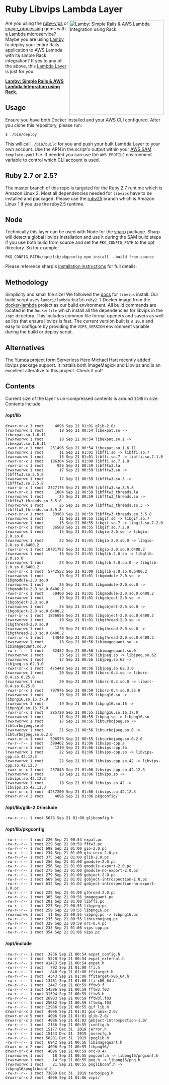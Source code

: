
# Ruby Libvips Lambda Layer

<a href="https://github.com/customink/lamby"><img src="https://user-images.githubusercontent.com/2381/59363668-89edeb80-8d03-11e9-9985-2ce14361b7e3.png" alt="Lamby: Simple Rails & AWS Lambda Integration using Rack." align="right" width="300" /></a>Are you using the [ruby-vips](https://github.com/libvips/ruby-vips) or [image_processing](https://github.com/janko/image_processing) gems with a Lambda microservice? Maybe you are using [Lamby](https://github.com/customink/lamby) to deploy your entire Rails application to AWS Lambda with its simple Rack integration? If yes to any of the above, this [Lambda Layer](https://aws.amazon.com/blogs/compute/working-with-aws-lambda-and-lambda-layers-in-aws-sam/) is just for you.

**[Lamby: Simple Rails & AWS Lambda Integration using Rack.](https://github.com/customink/lamby)**

## Usage

Ensure you have both Docker installed and your AWS CLI configured. After you clone this repository, please run:

```shell
$ ./bin/deploy
```

This will call `./bin/build` for you and push your built Lambda Layer to your own account. Use the ARN in the script's output within your [AWS SAM](https://docs.aws.amazon.com/serverless-application-model/latest/developerguide/serverless-sam-cli-layers.html) `template.yaml` file. If needed you can use the `AWS_PROFILE` environment variable to control which CLI account is used.

## Ruby 2.7 or 2.5?

The master branch of this repo is targeted for the Ruby 2.7 runtime which is Amazon Linux 2. Most all dependencies needed for `libvips` have to be installed and packaged. Please use the [ruby25](https://github.com/customink/ruby-vips-lambda/tree/ruby25) branch which is Amazon Linux 1 if you use the ruby2.5 runtime.

## Node

Technically this layer can be used with Node for the [sharp](https://sharp.pixelplumbing.com) package. Sharp will detect a global libvips installation and use it during the SAM build steps if you use both build from source and set the `PKG_CONFIG_PATH` to the opt directory. So for example:

```shell
PKG_CONFIG_PATH=/opt/lib/pkgconfig npm install --build-from-source
```

Please reference sharp's [installation instructions](https://sharp.pixelplumbing.com/install) for full details.

## Methodology

Simplicity and small file size! We followed the [docs](https://libvips.github.io/libvips/install.html) for `libvips` install. Our build script uses `lambci/lambda:build-ruby2.7` Docker image from the [docker-lambda](https://github.com/lambci/docker-lambda) project as our build environment. All build commands are located in the `Dockerfile` which install all the dependencies for libvips in the `/opt` directory. This includes common file format openers and savers as well as libs that ensure libvips is fast. The current version built is `8.10.0` and easy to configure by providing the `VIPS_VERSION` environment variable during the build or deploy script.

## Alternatives

The [Yumda](https://github.com/lambci/yumda) project form Serverless Hero Michael Hart recently added libvips package support. It installs both ImageMagick and Libvips and is an excellent alterative to this project. Check it out!

## Contents

Current size of the layer's un-compressed contents is around `32MB` in size. Contents include:

#### /opt/lib

```
drwxr-xr-x 3 root     4096 Sep 21 01:01 glib-2.0/
lrwxrwxrwx 1 root       18 Sep 21 00:54 libexpat.so -> libexpat.so.1.6.11
lrwxrwxrwx 1 root       18 Sep 21 00:54 libexpat.so.1 -> libexpat.so.1.6.11
-rwxr-xr-x 1 root   231496 Sep 21 00:54 libexpat.so.1.6.11
lrwxrwxrwx 1 root       11 Sep 21 01:01 libffi.so -> libffi.so.7
lrwxrwxrwx 1 root       15 Sep 21 01:01 libffi.so.7 -> libffi.so.7.1.0
-rwxr-xr-x 1 root   196304 Sep 21 01:00 libffi.so.7.1.0
-rwxr-xr-x 1 root      926 Sep 21 00:59 libfftw3.la
lrwxrwxrwx 1 root       17 Sep 21 00:59 libfftw3.so -> libfftw3.so.3.5.8
lrwxrwxrwx 1 root       17 Sep 21 00:59 libfftw3.so.3 -> libfftw3.so.3.5.8
-rwxr-xr-x 1 root  2327176 Sep 21 00:59 libfftw3.so.3.5.8
-rwxr-xr-x 1 root     1004 Sep 21 00:59 libfftw3_threads.la
lrwxrwxrwx 1 root       25 Sep 21 00:59 libfftw3_threads.so -> libfftw3_threads.so.3.5.8
lrwxrwxrwx 1 root       25 Sep 21 00:59 libfftw3_threads.so.3 -> libfftw3_threads.so.3.5.8
-rwxr-xr-x 1 root    33968 Sep 21 00:59 libfftw3_threads.so.3.5.8
lrwxrwxrwx 1 root       11 Sep 21 00:55 libgif.so -> libgif.so.7
lrwxrwxrwx 1 root       15 Sep 21 00:55 libgif.so.7 -> libgif.so.7.2.0
-rwxr-xr-x 1 root    36568 Sep 21 00:55 libgif.so.7.2.0
lrwxrwxrwx 1 root       15 Sep 21 01:01 libgio-2.0.so -> libgio-2.0.so.0
lrwxrwxrwx 1 root       22 Sep 21 01:01 libgio-2.0.so.0 -> libgio-2.0.so.0.6400.2
-rwxr-xr-x 1 root 10701792 Sep 21 01:01 libgio-2.0.so.0.6400.2
lrwxrwxrwx 1 root       16 Sep 21 01:01 libglib-2.0.so -> libglib-2.0.so.0
lrwxrwxrwx 1 root       23 Sep 21 01:01 libglib-2.0.so.0 -> libglib-2.0.so.0.6400.2
-rwxr-xr-x 1 root  5742552 Sep 21 01:00 libglib-2.0.so.0.6400.2
lrwxrwxrwx 1 root       19 Sep 21 01:01 libgmodule-2.0.so -> libgmodule-2.0.so.0
lrwxrwxrwx 1 root       26 Sep 21 01:01 libgmodule-2.0.so.0 -> libgmodule-2.0.so.0.6400.2
-rwxr-xr-x 1 root    50400 Sep 21 01:01 libgmodule-2.0.so.0.6400.2
lrwxrwxrwx 1 root       19 Sep 21 01:01 libgobject-2.0.so -> libgobject-2.0.so.0
lrwxrwxrwx 1 root       26 Sep 21 01:01 libgobject-2.0.so.0 -> libgobject-2.0.so.0.6400.2
-rwxr-xr-x 1 root  1856656 Sep 21 01:01 libgobject-2.0.so.0.6400.2
lrwxrwxrwx 1 root       19 Sep 21 01:01 libgthread-2.0.so -> libgthread-2.0.so.0
lrwxrwxrwx 1 root       26 Sep 21 01:01 libgthread-2.0.so.0 -> libgthread-2.0.so.0.6400.2
-rwxr-xr-x 1 root    14840 Sep 21 01:01 libgthread-2.0.so.0.6400.2
lrwxrwxrwx 1 root       18 Sep 21 00:56 libimagequant.so -> libimagequant.so.0
-rw-r--r-- 1 root    62432 Sep 21 00:56 libimagequant.so.0
lrwxrwxrwx 1 root       13 Sep 21 00:56 libjpeg.so -> libjpeg.so.62
lrwxrwxrwx 1 root       17 Sep 21 00:56 libjpeg.so.62 -> libjpeg.so.62.3.0
-rwxr-xr-x 1 root   475448 Sep 21 00:56 libjpeg.so.62.3.0
lrwxrwxrwx 1 root       20 Sep 21 00:59 liborc-0.4.so -> liborc-0.4.so.0.25.0
lrwxrwxrwx 1 root       20 Sep 21 00:59 liborc-0.4.so.0 -> liborc-0.4.so.0.25.0
-rwxr-xr-x 1 root   797976 Sep 21 00:59 liborc-0.4.so.0.25.0
lrwxrwxrwx 1 root       19 Sep 21 00:55 libpng16.so -> libpng16.so.16.37.0
lrwxrwxrwx 1 root       19 Sep 21 00:55 libpng16.so.16 -> libpng16.so.16.37.0
-rwxr-xr-x 1 root   285720 Sep 21 00:55 libpng16.so.16.37.0
lrwxrwxrwx 1 root       11 Sep 21 00:55 libpng.so -> libpng16.so
lrwxrwxrwx 1 root       17 Sep 21 00:56 libturbojpeg.so -> libturbojpeg.so.0
lrwxrwxrwx 1 root       21 Sep 21 00:56 libturbojpeg.so.0 -> libturbojpeg.so.0.2.0
-rwxr-xr-x 1 root   596576 Sep 21 00:55 libturbojpeg.so.0.2.0
-rw-r--r-- 1 root   399402 Sep 21 01:06 libvips-cpp.a
-rwxr-xr-x 1 root     1210 Sep 21 01:06 libvips-cpp.la
lrwxrwxrwx 1 root       22 Sep 21 01:06 libvips-cpp.so -> libvips-cpp.so.42.12.3
lrwxrwxrwx 1 root       22 Sep 21 01:06 libvips-cpp.so.42 -> libvips-cpp.so.42.12.3
-rwxr-xr-x 1 root   257848 Sep 21 01:06 libvips-cpp.so.42.12.3
lrwxrwxrwx 1 root       18 Sep 21 01:06 libvips.so -> libvips.so.42.12.3
lrwxrwxrwx 1 root       18 Sep 21 01:06 libvips.so.42 -> libvips.so.42.12.3
-rwxr-xr-x 1 root  4257200 Sep 21 01:06 libvips.so.42.12.3
drwxr-xr-x 2 root     4096 Sep 21 01:06 pkgconfig/
```

#### /opt/lib/glib-2.0/include

```
-rw-r--r-- 1 root 5678 Sep 21 01:00 glibconfig.h
```

#### /opt/lib/pkgconfig

```
-rw-r--r-- 1 root 226 Sep 21 00:54 expat.pc
-rw-r--r-- 1 root 229 Sep 21 00:59 fftw3.pc
-rw-r--r-- 1 root 698 Sep 21 01:00 gio-2.0.pc
-rw-r--r-- 1 root 234 Sep 21 01:00 gio-unix-2.0.pc
-rw-r--r-- 1 root 375 Sep 21 01:00 glib-2.0.pc
-rw-r--r-- 1 root 256 Sep 21 01:00 gmodule-2.0.pc
-rw-r--r-- 1 root 256 Sep 21 01:00 gmodule-export-2.0.pc
-rw-r--r-- 1 root 275 Sep 21 01:00 gmodule-no-export-2.0.pc
-rw-r--r-- 1 root 279 Sep 21 01:00 gobject-2.0.pc
-rw-r--r-- 1 root 669 Sep 21 01:02 gobject-introspection-1.0.pc
-rw-r--r-- 1 root 632 Sep 21 01:02 gobject-introspection-no-export-1.0.pc
-rw-r--r-- 1 root 225 Sep 21 01:00 gthread-2.0.pc
-rw-r--r-- 1 root 305 Sep 21 00:56 imagequant.pc
-rw-r--r-- 1 root 201 Sep 21 01:00 libffi.pc
-rw-r--r-- 1 root 223 Sep 21 00:55 libjpeg.pc
-rw-r--r-- 1 root 259 Sep 21 00:55 libpng16.pc
lrwxrwxrwx 1 root  11 Sep 21 00:55 libpng.pc -> libpng16.pc
-rw-r--r-- 1 root 235 Sep 21 00:55 libturbojpeg.pc
-rw-r--r-- 1 root 329 Sep 21 00:59 orc-0.4.pc
-rw-r--r-- 1 root 233 Sep 21 01:06 vips-cpp.pc
-rw-r--r-- 1 root 354 Sep 21 01:06 vips.pc
```

#### /opt/include

```
-rw-r--r-- 1 root  3836 Sep 21 00:54 expat_config.h
-rw-r--r-- 1 root  5528 Sep 21 00:54 expat_external.h
-rw-r--r-- 1 root 41473 Sep 21 00:54 expat.h
-rw-r--r-- 1 root   792 Sep 21 01:00 ffi.h
-rw-r--r-- 1 root   840 Sep 21 01:00 ffitarget.h
-rw-r--r-- 1 root  4343 Sep 21 01:00 ffitarget-x86_64.h
-rw-r--r-- 1 root 13481 Sep 21 01:00 ffi-x86_64.h
-rw-r--r-- 1 root  2447 Sep 21 00:59 fftw3.f
-rw-r--r-- 1 root 54596 Sep 21 00:59 fftw3.f03
-rw-r--r-- 1 root 31394 Sep 21 00:59 fftw3.h
-rw-r--r-- 1 root 26983 Sep 21 00:59 fftw3l.f03
-rw-r--r-- 1 root 25682 Sep 21 00:59 fftw3q.f03
-rw-r--r-- 1 root 12986 Sep 21 00:55 gif_lib.h
drwxr-xr-x 3 root  4096 Sep 21 01:01 gio-unix-2.0/
drwxr-xr-x 5 root  4096 Sep 21 01:01 glib-2.0/
drwxr-xr-x 2 root  4096 Sep 21 01:02 gobject-introspection-1.0/
-rw-r--r-- 1 root  2166 Sep 21 00:55 jconfig.h
-rw-r--r-- 1 root 15177 Dec 31  2019 jerror.h
-rw-r--r-- 1 root 15143 Dec 31  2019 jmorecfg.h
-rw-r--r-- 1 root 50281 Dec 31  2019 jpeglib.h
-rw-r--r-- 1 root  6942 Sep 21 00:56 libimagequant.h
drwxr-xr-x 2 root  4096 Sep 21 00:55 libpng16/
drwxr-xr-x 4 root  4096 Sep 21 00:59 orc-0.4/
lrwxrwxrwx 1 root    18 Sep 21 00:55 pngconf.h -> libpng16/pngconf.h
lrwxrwxrwx 1 root    14 Sep 21 00:55 png.h -> libpng16/png.h
lrwxrwxrwx 1 root    21 Sep 21 00:55 pnglibconf.h -> libpng16/pnglibconf.h
-rw-r--r-- 1 root 73889 Dec 31  2019 turbojpeg.h
drwxr-xr-x 2 root  4096 Sep 21 01:06 vips/
```
